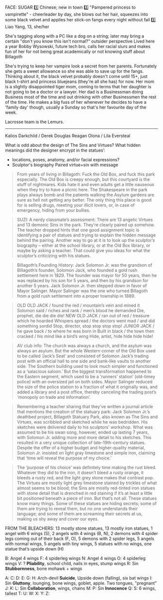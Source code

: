 FACE: SUGAR
1️⃣ Chinese; new in town
2️⃣ "Pampered princess to vampirette" - cheerleader by day, she blows out her hair, squeezes into some black velvet and applies her stick-on fangs every night without fail
3️⃣ Liao Yang, 13, she/her

She's tagging along with a PC like a dog on a string; later may bring a certain "don't you know this isn't normal?" outsider perspective
Lived here a year
Bobby Wysowski, future tech bro, calls her racial slurs and makes fun of her for not being great academically or not knowing stuff about Billagoth

She's trying to keep her vampire look a secret from her parents.
Fortunately she gets a sweet allowance so she was able to save up for the fangs. Thinking about it, the black velvet probably doesn't come until 15+, just black t-shirt and princess bluejeans (they're all she has) for now.
Her mom is a slightly disappointed tiger mom, coming to terms that her daughter is not going to be a doctor or a lawyer.
Her dad is a Businessman doing Business most of the time and out drinking with other Businessmen the rest of the time. He makes a big fuss of her whenever he decides to have a 'family day' though, usually a Sunday so that's her favourite day of the week.

Lacrosse team is the Lemurs.

---

Kalios Darkchild / Derek Douglas
Reagan Olona / Lila Eversteal

What is odd about the design of The Sins and Virtues?
What hidden meanings did the designer encrypt in the statues’:
* locations, poses, anatomy, and/or facial expressions?
* Sculptor's biography
Paired virtue+sin with message
>From years of living in Billagoth: Fuck the Old Box, and fuck this park especially. The Old Box is creepy enough, but this courtyard is the stuff of nightmares. Kids hate it and even adults get a little nauseous when they try to have a picnic here. The Shakespeare in the park plays always bomb and the patients walking the Asylum gardens are sure as hell not getting any better. The only thing this place is good for is selling drugs, meeting your illicit lovers, or, in case of emergency, hiding from your bullies.

>SUZI: A nerdy classmate’s assessment: There are 13 angelic Virtues and 13 demonic Sins in the park. They’re clearly paired up somehow. The teacher dropped hints that one good assignment topic is identifying a pair of statues and trying to explain the hidden message behind the pairing. Another way to go at it is to look up the sculptor’s biography – either at the school library, or at the Old Box library, or maybe by asking a teacher. That could give you ideas for what the sculptor’s criticizing with his statues.

> Billagoth’s Founding History: Jack Solomon Jr. was the grandson of Billagoth’s founder, Solomon Jack, who founded a gold rush settlement here in 1829. The founder was mayor for 50 years, then he was replaced by his son for 5 years, and then by his grandson for another 5 years. Jack Solomon Jr. then stepped down in favor of Mayor Salinger. Mayor Salinger was the one who turned Billagoth from a gold rush settlement into a proper township in 1889.

>OLD OLD JACK / found the red / mountain’s vein and mined it Solomon said / riches and rank / men’s blood he demanded Die, prophet, die die die die!
   NEW OLD JACK / ran out of red / treasure which he hoarded Whispers spread / the doctors went mad / and did something sordid Stop, director, stop stop stop stop!
   JUNIOR JACK / he gave back / to where he was born in Built in black / the town then cracked / his mind like a bird’s wing Hide, artist, hide hide hide hide!

>AV club info: The church was always a church, and the asylum was always an asylum. But the whole Western corner of the Old Box used to be called ‘Jack’s Seat’ and consisted of Solomon Jack’s trading post with an official hall to one side and bank-like vaults to another side. The Southern building used to look much simpler and functioned as a ‘salacious saloon.’ But the biggest transformation happened to the Eastern segment, which used to be a ‘runners’ station’ (old-timey police) with an oversized jail on both sides. Mayor Salinger reduced the size of the police station to a fraction of what it originally was, and added a library and a post office, thereby canceling the trading post’s ‘monopoly on trade and information’.

>Remembering a teacher sharing that they’ve written a journal article that mentions the creation of the statuary park: Jack Solomon Jr.’s deathbed project, Billagoth Statuary Park, also known as The Sins and Virtues, was scribbled and sketched while he was bedridden. His sketches were delivered daily to his sculptors’ workshop. What was assumed to be his swan song, however, ended up lasting 7 years, with Solomon Jr. adding more and more detail to his sketches. This resulted in a very unique collection of late-19th-century statues. Despite the offer of a higher budget and higher-quality material, Solomon Jr. insisted on light gray limestone and simple iron, claiming that ‘time will reveal the purpose of my choice.’

>The ‘purpose of his choice’ was definitely time making the rust bleed. Whatever they did to the iron, it doesn’t bleed a rusty orange, it bleeds a rusty red, and the light grey stone makes that contrast pop. The Virtues are mostly light grey limestone stained by trickles of what almost seems to be blood; the Sins are mostly red-tinted iron statues with stone detail that is drenched in red staining if it’s at least a little bit positioned beneath a piece of iron. But that’s not all. These statues know many things. Some of these statues are hiding secrets; some of them are trying to reveal them, but no one understands their language; and some of them are screaming their secrets at us, making us shy away and cover our eyes.

FROM THE BLEACHERS: 13 mostly stone statues, 13 mostly iron statues, 1 angel with 6 wings (S), 2 angels with 4 wings (B, N), 2 demons with 4 spider legs coming out of their back (F, O), 5 demons with 2 spider legs, 5 angels with normal wings, 5 angels with tiny wings, 5 statues with no wings, one statue that’s upside down (H)

B: Angel 4 wings
F: 4 spiderleg wings
N: Angel 4 wings
O: 4 spiderleg wings
V: ? **Pliability**, school child, nails in eyes, stump wings
R: Sin **Stubbornness**, bone mohawk + wings

A: 
C: 
D: 
E: 
G: 
H: Arch-devil **Suicide**, Upside down (falling), six bat wings
I: Sin **Gluttony**, lounging, bone wings, goblet, apple. Two tongues, "pregnant"
J: 
K: 
L: Sin **Collaboration**, wings, chains
M: 
P: Sin **Innocence**
Q: 
S: 6 wings, tallest
T: 
U: 
W: 
X: 
Y: 
Z: 